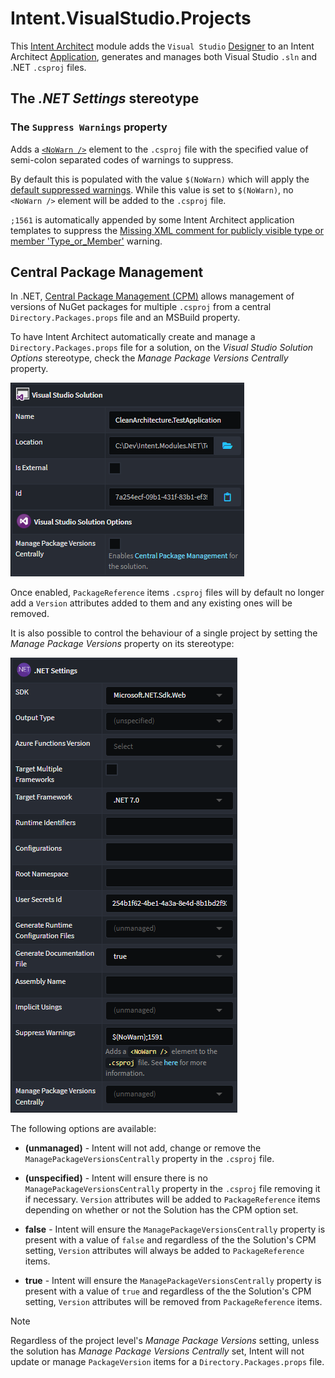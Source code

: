 # Intent.VisualStudio.Projects

This [Intent Architect](https://intentarchitect.com/) module adds the `Visual Studio` [Designer](https://docs.intentarchitect.com/articles/application-development/modelling/about-designers/about-designers.html) to an Intent Architect [Application](https://docs.intentarchitect.com/articles/application-development/applications-and-solutions/about-applications/about-applications.html), generates and manages both Visual Studio `.sln` and .NET `.csproj` files.

## The _.NET Settings_ stereotype

### The `Suppress Warnings` property

Adds  a [`<NoWarn />`](https://learn.microsoft.com/dotnet/csharp/language-reference/compiler-options/errors-warnings#nowarn) element to the `.csproj` file with the specified value of semi-colon separated codes of warnings to suppress.

By default this is populated with the value `$(NoWarn)` which will apply the [default suppressed warnings](https://github.com/dotnet/sdk/blob/2eb6c546931b5bcb92cd3128b93932a980553ea1/src/Tasks/Microsoft.NET.Build.Tasks/targets/Microsoft.NET.Sdk.CSharp.props#L16). While this value is set to `$(NoWarn)`, no `<NoWarn />` element will be added to the `.csproj` file.

`;1561` is automatically appended by some Intent Architect application templates to suppress the [Missing XML comment for publicly visible type or member 'Type_or_Member'](https://learn.microsoft.com/dotnet/csharp/language-reference/compiler-messages/cs1591) warning.

## Central Package Management

In .NET, [Central Package Management (CPM)](https://learn.microsoft.com/nuget/consume-packages/central-package-management) allows management of versions of NuGet packages for multiple `.csproj` from a central `Directory.Packages.props` file and an MSBuild property.

To have Intent Architect automatically create and manage a `Directory.Packages.props` file for a solution, on the _Visual Studio Solution Options_ stereotype, check the _Manage Package Versions Centrally_ property.

![Visual Studio Solution Options Stereotype](docs/cpm-solution-stereotype.png)

Once enabled, `PackageReference` items `.csproj` files will by default no longer add a `Version` attributes added to them and any existing ones will be removed.

It is also possible to control the behaviour of a single project by setting the _Manage Package Versions_ property on its stereotype:

![Project .NET Settings stereotype](docs/cpm-project-stereotype.png)

The following options are available:

- **(unmanaged)** - Intent will not add, change or remove the `ManagePackageVersionsCentrally` property in the `.csproj` file.

- **(unspecified)** - Intent will ensure there is no `ManagePackageVersionsCentrally` property in the `.csproj` file removing it if necessary. `Version` attributes will be added to `PackageReference` items depending on whether or not the Solution has the CPM option set.

- **false** - Intent will ensure the `ManagePackageVersionsCentrally` property is present with a value of `false` and regardless of the the Solution's CPM setting, `Version` attributes will always be added to `PackageReference` items.

- **true** - Intent will ensure the `ManagePackageVersionsCentrally` property is present with a value of `true` and regardless of the the Solution's CPM setting, `Version` attributes will be removed from `PackageReference` items.

> [!NOTE]
> Regardless of the project level's _Manage Package Versions_ setting, unless the solution has _Manage Package Versions Centrally_ set, Intent will not update or manage `PackageVersion` items for a `Directory.Packages.props` file.
